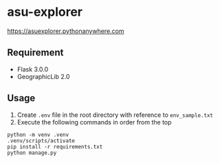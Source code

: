 # asu-explorer
https://asuexplorer.pythonanywhere.com

## Requirement
* Flask 3.0.0
* GeographicLib 2.0

## Usage
1. Create `.env` file in the root directory with reference to `env_sample.txt`
1. Execute the following commands in order from the top
```
python -m venv .venv
.venv/scripts/activate
pip install -r requirements.txt
python manage.py
```